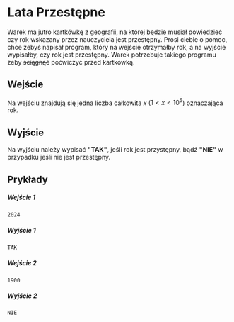 # Lata Przestępne

Warek ma jutro kartkówkę z geografii, na której będzie musiał powiedzieć czy rok wskazany przez nauczyciela jest przestępny. Prosi ciebie o pomoc, chce żebyś napisał program, który na wejście otrzymałby rok, a na wyjście wypisałby, czy rok jest przestępny. Warek potrzebuje takiego programu żeby ~~ściągnąć~~ poćwiczyć przed kartkówką.

## Wejście
Na wejściu znajdują się jedna liczba całkowita $x$ ($1 < x < 10^5$) oznaczająca rok.

## Wyjście
Na wyjściu należy wypisać **"TAK"**, jeśli rok jest przystępny, bądź **"NIE"** w przypadku jeśli nie jest przestępny.

## Prykłady

##### Wejście 1 
```
2024
```

##### Wyjście 1
```
TAK
```

##### Wejście 2
```
1900
```

##### Wyjście 2
```
NIE
```